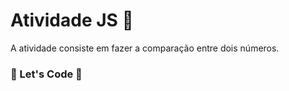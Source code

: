 # Atividade JS 📎

A atividade consiste em fazer a comparação entre dois números.

### 🚀 Let's Code 🚀
